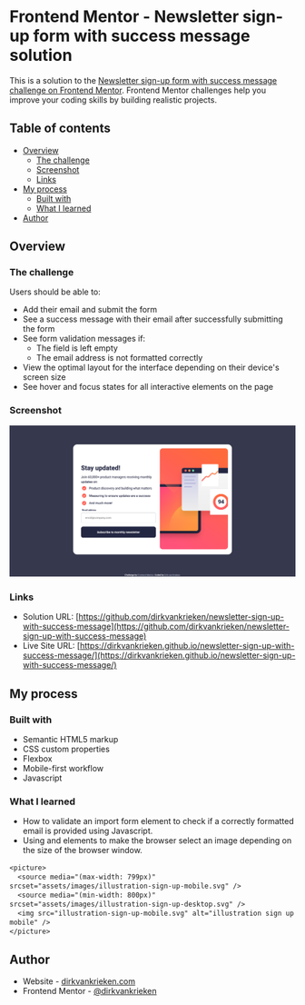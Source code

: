 # Frontend Mentor - Newsletter sign-up form with success message solution

This is a solution to the [Newsletter sign-up form with success message challenge on Frontend Mentor](https://www.frontendmentor.io/challenges/newsletter-signup-form-with-success-message-3FC1AZbNrv). Frontend Mentor challenges help you improve your coding skills by building realistic projects.

## Table of contents

- [Overview](#overview)
  - [The challenge](#the-challenge)
  - [Screenshot](#screenshot)
  - [Links](#links)
- [My process](#my-process)
  - [Built with](#built-with)
  - [What I learned](#what-i-learned)
- [Author](#author)

## Overview

### The challenge

Users should be able to:

- Add their email and submit the form
- See a success message with their email after successfully submitting the form
- See form validation messages if:
  - The field is left empty
  - The email address is not formatted correctly
- View the optimal layout for the interface depending on their device's screen size
- See hover and focus states for all interactive elements on the page

### Screenshot

![](./screenshot.png)

### Links

- Solution URL: [https://github.com/dirkvankrieken/newsletter-sign-up-with-success-message](https://github.com/dirkvankrieken/newsletter-sign-up-with-success-message)
- Live Site URL: [https://dirkvankrieken.github.io/newsletter-sign-up-with-success-message/](https://dirkvankrieken.github.io/newsletter-sign-up-with-success-message/)

## My process

### Built with

- Semantic HTML5 markup
- CSS custom properties
- Flexbox
- Mobile-first workflow
- Javascript

### What I learned

- How to validate an import form element to check if a correctly formatted email is provided using Javascript.
- Using <picture> and <source> elements to make the browser select an image depending on the size of the browser window.

```
<picture>
  <source media="(max-width: 799px)" srcset="assets/images/illustration-sign-up-mobile.svg" />
  <source media="(min-width: 800px)" srcset="assets/images/illustration-sign-up-desktop.svg" />
  <img src="illustration-sign-up-mobile.svg" alt="illustration sign up mobile" />
</picture>
```

## Author

- Website - [dirkvankrieken.com](https://dirkvankrieken.com)
- Frontend Mentor - [@dirkvankrieken](https://www.frontendmentor.io/profile/dirkvankrieken)
